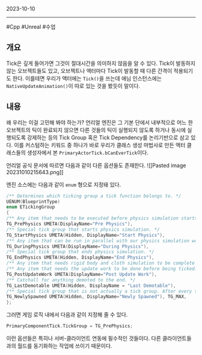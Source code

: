 

2023-10-10

----
#Cpp #Unreal #수업

## 개요
Tick은 깊게 들어가면 그것이 절대시간을 의미하지 않음을 알 수 있다. 
Tick이 발동하지 않는 오브젝트들도 있고, 오브젝트나 액터마다 Tick이 발동할 때 다른 간격이 적용되기도 한다.
이를테면 우리가 액터에는 `Tick()`을 쓰는데 애님 인스턴스에는 `NativeUpdateAnimation()`이 따로 있는 것을 봤듯이 말이다.

## 내용
왜 우리는 이걸 고민해 봐야 하는가?
언리얼 엔진은 그 기본 단에서 내부적으로 어느 한 오브젝트의 틱이 완료되지 않으면 다른 것들의 틱이 실행되지 않도록 하거나 동시에 실행되도록 강제하는 등의 Tick Group 혹은 Tick Dependency를 논리기반으로 삼고 있다.
이를 커스텀하는 키워드 중 하나가 바로 우리가 클래스 생성 마법사로 만든 액터 클래스들의 생성자에서 본 `PrimaryActorTick.bCanEverTick`이다.

언리얼 공식 문서에 따르면 다음과 같이 다른 옵션들도 존재한다.
![[Pasted image 20231010215643.png]]

엔진 소스에는 다음과 같이 `enum` 형으로 지정돼 있다.
```cpp
/** Determines which ticking group a tick function belongs to. */ 
UENUM(BlueprintType) 
enum ETickingGroup 
{ 
/** Any item that needs to be executed before physics simulation starts. */ 
TG_PrePhysics UMETA(DisplayName="Pre Physics"), 
/** Special tick group that starts physics simulation. */ 
TG_StartPhysics UMETA(Hidden, DisplayName="Start Physics"), 
/** Any item that can be run in parallel with our physics simulation work. */ 
TG_DuringPhysics UMETA(DisplayName="During Physics"), 
/** Special tick group that ends physics simulation. */ 
TG_EndPhysics UMETA(Hidden, DisplayName="End Physics"), 
/** Any item that needs rigid body and cloth simulation to be complete before being executed. */ TG_PostPhysics UMETA(DisplayName="Post Physics"), 
/** Any item that needs the update work to be done before being ticked. */ 
TG_PostUpdateWork UMETA(DisplayName="Post Update Work"), 
/** Catchall for anything demoted to the end. */ 
TG_LastDemotable UMETA(Hidden, DisplayName = "Last Demotable"), 
/** Special tick group that is not actually a tick group. After every tick group this is repeatedly re-run until there are no more newly spawned items to run. */ 
TG_NewlySpawned UMETA(Hidden, DisplayName="Newly Spawned"), TG_MAX, 
};
```

그러면 게임 로직 내에서 다음과 같이 지정해 줄 수 있다.
```cpp
PrimaryComponentTick.TickGroup = TG_PrePhysics;
```

이런 옵션들은 특히나 서버-클라이언트 연동에 필수적인 것들이다.
다른 클라이언트들과의 월드를 동기화하는 작업에 쓰이기 때문이다.
